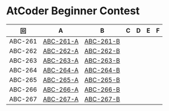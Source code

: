 # AtCoder Beginner Contest

| 回 | A | B | C | D | E | F |
|:---:|:---:|:---:|:---:|:---:|:---:|:---:|
| ABC-261 | [ABC-261-A](ABC-261-A.py) | [ABC-261-B](ABC-261-B.py) |  |  |  |  |
| ABC-262 | [ABC-262-A](ABC-262-A.py) | [ABC-262-B](ABC-262-B.py) |  |  |  |  |
| ABC-263 | [ABC-263-A](ABC-263-A.py) | [ABC-263-B](ABC-263-B.py) |  |  |  |  |
| ABC-264 | [ABC-264-A](ABC-264-A.py) | [ABC-264-B](ABC-264-B.py) |  |  |  |  |
| ABC-265 | [ABC-265-A](ABC-265-A.py) | [ABC-265-B](ABC-265-B.py) |  |  |  |  |
| ABC-266 | [ABC-266-A](ABC-266-A.py) | [ABC-266-B](ABC-266-B.py) |  |  |  |  |
| ABC-267 | [ABC-267-A](ABC-267-A.py) | [ABC-267-B](ABC-267-B.py) |  |  |  |  |
